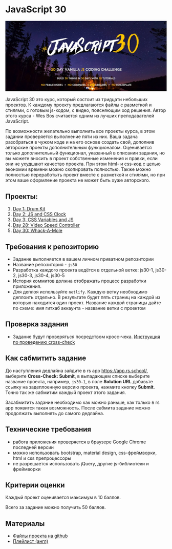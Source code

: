 # JavaScript 30

![](images/js30.jpg)

JavaScript 30 это курс, который состоит из тридцати небольших проектов. К каждому проекту предлагаются файлы с разметкой и стилями, с готовым js-кодом, с видео, поясняющим ход решения.  Автор этого курса - Wes Bos считается одним из лучших преподавателей JavaScript.

По возможности желательно выполнить все проекты курса, в этом задании проверяется выполнение пяти из них. Ваша задача разобраться в чужом коде и на его основе создать свой, дополнив авторские проекты дополнительным функционалом. Оценивается только дополнительный функционал, указанный в описании задания, но вы можете вносить в проект собственные изменения и правки, если они не ухудшают качество проекта. При этом html- и css-код с целью экономии времени можно скопировать полностью. Также можно полностью переработыть проект вместе с разметкой и стилями, но при этом ваше оформление проекта не может быть хуже авторского.

## Проекты:
1. [Day 1: Drum Kit](js30-1.md)
2. [Day 2: JS and CSS Clock](js30-2.md)
3. [Day 3: CSS Variables and JS](js30-3.md)
4. [Day 28: Video Speed Controller](js30-4.md)
5. [Day 30: Whack-A-Mole](js30-5.md)

## Требования к репозиторию
- Задание выполняется в вашем личном приватном репозитории
- Название репозитория - `js30`
- Разработка каждого проекта ведётся в отдельной ветке: js30-1, js30-2, js30-3, js30-4, js30-5
- История коммитов должна отображать процесс разработки приложения. 
- Для деплоя используйте `netlify`. Каждую ветку необходимо деплоить отдельно. В результате будет пять страниц на каждой из которых находится один проект. Название каждой страницы дайте по схеме: имя гитхаб аккаунта - название ветки с проектом

## Проверка задания

- Задание будут проверяться посредством кросс-чека. [Инструкция по проведению cross-check](https://docs.rs.school/#/cross-check-flow)

## Как сабмитить задание

До наступления дедлайна зайдите в rs app https://app.rs.school/, выберите **Cross-Check: Submit**, в выпадающем списке выберите название проекта, например, `js30-1`, в поле **Solution URL** добавьте ссылку на задеплоенную версию проекта, нажмите кнопку **Submit**. Точно так же сабмитим каждый проект этого задания.

Засабмитить задание необходимо как можно раньше, как только в rs app появится такая возможность. После сабмита задание можно продолжать выполнять до самого дедлайна.

## Технические требования

- работа приложения проверяется в браузере Google Chrome последней версии
- можно использовать bootstrap, material design, css-фреймворки, html и css препроцессоры
- не разрешается использовать jQuery, другие js-библиотеки и фреймворки

## Критерии оценки

Каждый проект оценивается максимум в 10 баллов.

Всего за задание можно получить 50 баллов.

## Материалы

- [Файлы проекта на github](https://github.com/wesbos/JavaScript30)
- [Плейлист (англ)](https://www.youtube.com/playlist?list=PLu8EoSxDXHP6CGK4YVJhL_VWetA865GOH)
